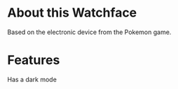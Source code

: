 # About this Watchface

Based on the electronic device from the Pokemon game.

# Features

Has a dark mode
